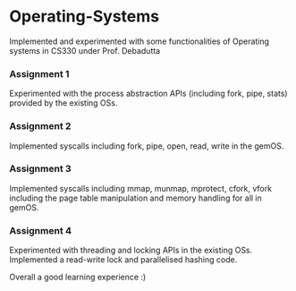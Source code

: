 # Operating-Systems
Implemented and experimented with some functionalities of Operating systems in CS330 under Prof. Debadutta

### Assignment 1
Experimented with the process abstraction APIs (including fork, pipe, stats) provided by the existing OSs.

### Assignment 2
Implemented syscalls including fork, pipe, open, read, write in the gemOS.

### Assignment 3
Implemented syscalls including mmap, munmap, mprotect, cfork, vfork including the page table manipulation and memory handling for all in gemOS.

### Assignment 4
Experimented with threading and locking APIs in the existing OSs. Implemented a read-write lock and parallelised hashing code.

Overall a good learning experience :)

